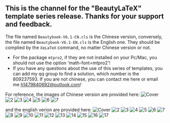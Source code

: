 ## This is the channel for the "BeautyLaTeX" template series release. Thanks for your support and feedback.
The file named `Beautybook-V6.1-CN.cls` is the Chinese version, conversely, the file named `Beautybook-V6.1-EN.cls` is the English one.
They should be complied by the `XeLaTeX` command, no matter Chinese version or not.
- For the package `mtpro2`, if they are not installed on your Pc/Mac, you should not use the option 'math-font=mtpro2'!
- If you have any questions about the use of this series of templates, you can add my qq group to find a solution, which number is the 809237593. If you are not chinese, you can contact me here or email me [h1479840692@outlook.com](https://h1479840692@outlook.com)!

For reference, the images of Chinese version are provided here:
![Cover](https://github.com/BeautyLaTeX/latex-template/blob/master/cn/Beautybook-cn_page-0001.jpg)
![2](https://github.com/BeautyLaTeX/latex-template/blob/master/cn/Beautybook-cn_page-0003.jpg)
![3](https://github.com/BeautyLaTeX/latex-template/blob/master/cn/Beautybook-cn_page-0004.jpg)
![4](https://github.com/BeautyLaTeX/latex-template/blob/master/cn/Beautybook-cn_page-0005.jpg)
![5](https://github.com/BeautyLaTeX/latex-template/blob/master/cn/Beautybook-cn_page-0006.jpg)
![6](https://github.com/BeautyLaTeX/latex-template/blob/master/cn/Beautybook-cn_page-0007.jpg)
![7](https://github.com/BeautyLaTeX/latex-template/blob/master/cn/Beautybook-cn_page-0010.jpg)


and the english verion are provided here:
![Cover](https://github.com/BeautyLaTeX/latex-template/blob/master/en/Beautybook-en_page-0001.jpg)
![2](https://github.com/BeautyLaTeX/latex-template/blob/master/en/Beautybook-en_page-0003.jpg)
![3](https://github.com/BeautyLaTeX/latex-template/blob/master/en/Beautybook-en_page-0004.jpg)
![4](https://github.com/BeautyLaTeX/latex-template/blob/master/en/Beautybook-en_page-0005.jpg)
![5](https://github.com/BeautyLaTeX/latex-template/blob/master/en/Beautybook-en_page-0006.jpg)
![6](https://github.com/BeautyLaTeX/latex-template/blob/master/en/Beautybook-en_page-0007.jpg)
![7](https://github.com/BeautyLaTeX/latex-template/blob/master/en/Beautybook-en_page-0009.jpg)
![8](https://github.com/BeautyLaTeX/latex-template/blob/master/en/Beautybook-en_page-0010.jpg)
![9](https://github.com/BeautyLaTeX/latex-template/blob/master/en/Beautybook-en_page-0011.jpg)
![10](https://github.com/BeautyLaTeX/latex-template/blob/master/en/Beautybook-en_page-0012.jpg)
![11](https://github.com/BeautyLaTeX/latex-template/blob/master/en/Beautybook-en_page-0013.jpg)
![12](https://github.com/BeautyLaTeX/latex-template/blob/master/en/Beautybook-en_page-0014.jpg)
![13](https://github.com/BeautyLaTeX/latex-template/blob/master/en/Beautybook-en_page-0015.jpg)
![14](https://github.com/BeautyLaTeX/latex-template/blob/master/en/Beautybook-en_page-0016.jpg)
![15](https://github.com/BeautyLaTeX/latex-template/blob/master/en/Beautybook-en_page-0017.jpg)
![16](https://github.com/BeautyLaTeX/latex-template/blob/master/en/Beautybook-en_page-0018.jpg)
![17](https://github.com/BeautyLaTeX/latex-template/blob/master/en/Beautybook-en_page-0020.jpg)
